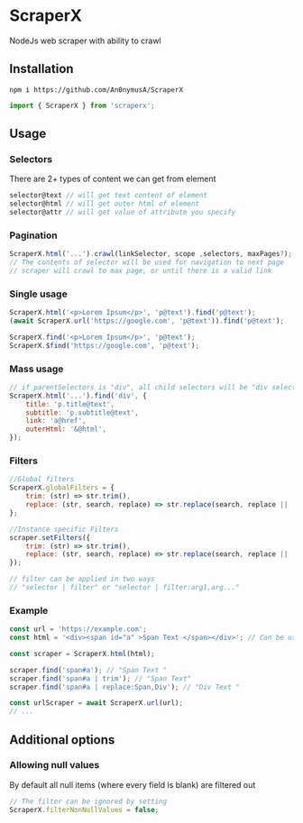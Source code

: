 # ScraperX

NodeJs web scraper with ability to crawl

## Installation

```
npm i https://github.com/An0nymusA/ScraperX
```

```javascript
import { ScraperX } from 'scraperx';
```

## Usage

### Selectors

There are 2+ types of content we can get from element

```javascript
selector@text // will get text content of element
selector@html // will get outer html of element
selector@attr // will get value of attribute you specify
```

### Pagination

```javascript
ScraperX.html('...').crawl(linkSelector, scope ,selectors, maxPages?);
// The contents of selector will be used for navigation to next page
// scraper will crawl to max page, or until there is a valid link
```

### Single usage

```javascript
ScraperX.html('<p>Lorem Ipsum</p>', 'p@text').find('p@text');
(await ScraperX.url('https://google.com', 'p@text')).find('p@text');
```

```javascript
ScraperX.find('<p>Lorem Ipsum</p>', 'p@text');
ScraperX.$find('https://google.com', 'p@text');
```

### Mass usage

```javascript
// if parentSelectors is "div", all child selectors will be "div selector"
ScraperX.html('...').find('div', {
    title: 'p.title@text',
    subtitle: 'p.subtitle@text',
    link: 'a@href',
    outerHtml: '&@html',
});
```

### Filters

```javascript
//Global filters
ScraperX.globalFilters = {
    trim: (str) => str.trim(),
    replace: (str, search, replace) => str.replace(search, replace || ''),
};

//Instance specific Filters
scraper.setFilters({
    trim: (str) => str.trim(),
    replace: (str, search, replace) => str.replace(search, replace || ''),
});

// filter can be applied in two ways
// "selector | filter" or "selector | filter:arg1,arg..."
```

### Example

```javascript
const url = 'https://example.com';
const html = '<div><span id="a" >Span Text </span></div>'; // Can be used instead of url for testing

const scraper = ScraperX.html(html);

scraper.find('span#a'); // "Span Text "
scraper.find('span#a | trim'); // "Span Text"
scraper.find('span#a | replace:Span,Div'); // "Div Text "

const urlScraper = await ScraperX.url(url);
// ...
```

## Additional options

### Allowing null values

By default all null items (where every field is blank) are filtered out

```javascript
// The filter can be ignored by setting
ScraperX.filterNonNullValues = false;
```
